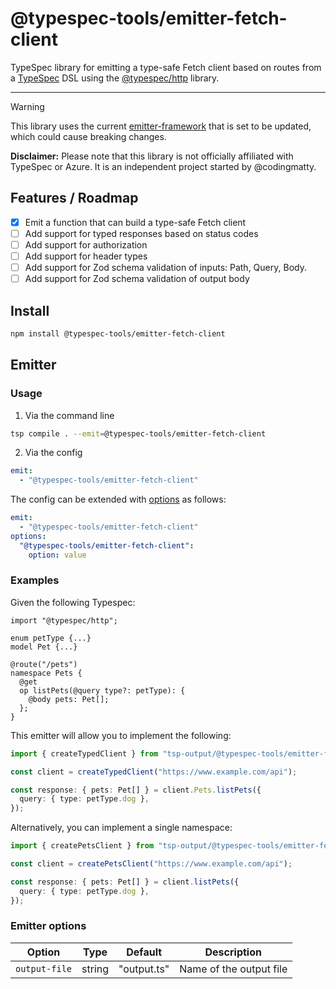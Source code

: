 # @typespec-tools/emitter-fetch-client

TypeSpec library for emitting a type-safe Fetch client based on routes from a [TypeSpec](https://typespec.io) DSL using the [@typespec/http](https://typespec.io/docs/libraries/http/reference) library.

---

> [!WARNING]
> This library uses the current [emitter-framework](https://typespec.io/docs/extending-typespec/emitter-framework) that is set to be updated, which could cause breaking changes.

**Disclaimer:** Please note that this library is not officially affiliated with TypeSpec or Azure. It is an independent project started by @codingmatty.

## Features / Roadmap

- [x] Emit a function that can build a type-safe Fetch client
- [ ] Add support for typed responses based on status codes
- [ ] Add support for authorization
- [ ] Add support for header types
- [ ] Add support for Zod schema validation of inputs: Path, Query, Body.
- [ ] Add support for Zod schema validation of output body

## Install

```bash
npm install @typespec-tools/emitter-fetch-client
```

## Emitter

### Usage

1. Via the command line

```bash
tsp compile . --emit=@typespec-tools/emitter-fetch-client
```

2. Via the config

```yaml
emit:
  - "@typespec-tools/emitter-fetch-client"
```

The config can be extended with [options](#emitter-options) as follows:

```yaml
emit:
  - "@typespec-tools/emitter-fetch-client"
options:
  "@typespec-tools/emitter-fetch-client":
    option: value
```

### Examples

Given the following Typespec:

```typespec
import "@typespec/http";

enum petType {...}
model Pet {...}

@route("/pets")
namespace Pets {
  @get
  op listPets(@query type?: petType): {
    @body pets: Pet[];
  };
}
```

This emitter will allow you to implement the following:

```typescript
import { createTypedClient } from "tsp-output/@typespec-tools/emitter-fetch-client/output";

const client = createTypedClient("https://www.example.com/api");

const response: { pets: Pet[] } = client.Pets.listPets({
  query: { type: petType.dog },
});
```

Alternatively, you can implement a single namespace:

```typescript
import { createPetsClient } from "tsp-output/@typespec-tools/emitter-fetch-client/output";

const client = createPetsClient("https://www.example.com/api");

const response: { pets: Pet[] } = client.listPets({
  query: { type: petType.dog },
});
```

### Emitter options

| Option        | Type   | Default     | Description             |
| ------------- | ------ | ----------- | ----------------------- |
| `output-file` | string | "output.ts" | Name of the output file |
